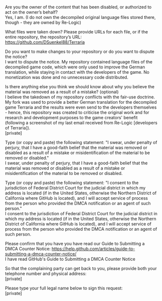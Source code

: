 Are you the owner of the content that has been disabled, or authorized to act on the owner’s behalf?  
Yes, I am. (I do not own the decompiled original language files stored there, though - they are owned by Re-Logic)

What files were taken down? Please provide URLs for each file, or if the entire repository, the repository’s URL:  
https://github.com/DSuenkel88/Terraria

Do you want to make changes to your repository or do you want to dispute the notice?  
I want to dispute the notice. My repository contained language files of the decompiled game code, which were only used to improve the German translation, while staying in contact with the developers of the game. No monetization was done and no unnecessary code distributed.

Is there anything else you think we should know about why you believe the material was removed as a result of a mistake? (optional)  
I believe the takedown of my repository conflicts with the fair-use doctrine. My fork was used to provide a better German translation for the decompiled game Terraria and the results were even send to the developers themselves - hence, this repository was created to criticise the original work and for research and development purposes to the game creators' benefit (following a screenshot of my last email received from Re-Logic [developers of Terraria]).    
[private]

Type (or copy and paste) the following statement: "I swear, under penalty of perjury, that I have a good-faith belief that the material was removed or disabled as a result of a mistake or misidentification of the material to be removed or disabled."  
I swear, under penalty of perjury, that I have a good-faith belief that the material was removed or disabled as a result of a mistake or misidentification of the material to be removed or disabled.

Type (or copy and paste) the following statement: "I consent to the jurisdiction of Federal District Court for the judicial district in which my address is located (if in the United States, otherwise the Northern District of California where GitHub is located), and I will accept service of process from the person who provided the DMCA notification or an agent of such person."  
I consent to the jurisdiction of Federal District Court for the judicial district in which my address is located (if in the United States, otherwise the Northern District of California where GitHub is located), and I will accept service of process from the person who provided the DMCA notification or an agent of such person.  

Please confirm that you have you have read our Guide to Submitting a DMCA Counter Notice: https://help.github.com/articles/guide-to-submitting-a-dmca-counter-notice/  
I have read GitHub's Guide to Submitting a DMCA Counter Notice

So that the complaining party can get back to you, please provide both your telephone number and physical address:  
[private]  

Please type your full legal name below to sign this request:  
[private]
